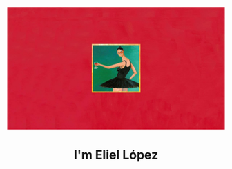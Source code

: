 <img src="https://github.com/3liel/3liel/blob/main/Images/my-beautiful-dark-twisted-fantasy-mkleokpabi9zilwh.jpg">
<h1 align="center">
    I'm Eliel López
</h1>

